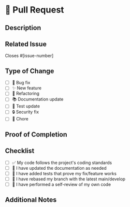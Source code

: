 # 🚀 Pull Request

## Description
<!-- Provide a clear and concise description of the changes made in this PR -->

## Related Issue
<!-- Add reference to the issue this PR addresses -->
Closes #[issue-number]

## Type of Change
<!-- Mark the appropriate option with an "x" -->
- [ ] 🐛 Bug fix
- [ ] ✨ New feature
- [ ] 🔧 Refactoring
- [ ] 📚 Documentation update
- [ ] 🧪 Test update
- [ ] 🔒 Security fix
- [ ] 🧹 Chore

## Proof of Completion
<!-- Provide evidence that the issue has been addressed properly -->
<!-- This could include screenshots, logs, or other relevant documentation -->

## Checklist
<!-- Mark items with an "x" when completed -->
- [ ] ✅ My code follows the project's coding standards
- [ ] 📝 I have updated the documentation as needed
- [ ] 🧪 I have added tests that prove my fix/feature works
- [ ] 🔄 I have rebased my branch with the latest main/develop
- [ ] 👀 I have performed a self-review of my own code

## Additional Notes
<!-- Add any other information about the PR here -->
